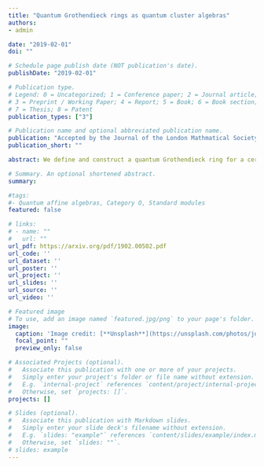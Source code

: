 ```yaml
---
title: "Quantum Grothendieck rings as quantum cluster algebras"
authors:
- admin

date: "2019-02-01"
doi: ""

# Schedule page publish date (NOT publication's date).
publishDate: "2019-02-01"

# Publication type.
# Legend: 0 = Uncategorized; 1 = Conference paper; 2 = Journal article;
# 3 = Preprint / Working Paper; 4 = Report; 5 = Book; 6 = Book section;
# 7 = Thesis; 8 = Patent
publication_types: ["3"]

# Publication name and optional abbreviated publication name.
publication: "Accepted by the Journal of the London Mathmatical Society"
publication_short: ""

abstract: We define and construct a quantum Grothendieck ring for a certain monoidal subcategory of the category $\mathcal{O}$ of representations of the quantum loop algebra introduced by Hernandez-Jimbo. We use the cluster algebra structure of the Grothendieck ring of this category to define the quantum Grothendieck ring as a quantum cluster algebra. When the underlying simple Lie algebra is of type $A$, we prove that this quantum Grothendieck ring contains the quantum Grothendieck ring of the category of finite-dimensional representations of the associated quantum affine algebra. In type $A_1$, we identify remarkable relations in this quantum Grothendieck ring.

# Summary. An optional shortened abstract.
summary: 

#tags:
#- Quantum affine algebras, Category O, Standard modules
featured: false

# links:
# - name: ""
#   url: ""
url_pdf: https://arxiv.org/pdf/1902.00502.pdf
url_code: ''
url_dataset: ''
url_poster: ''
url_project: ''
url_slides: ''
url_source: ''
url_video: ''

# Featured image
# To use, add an image named `featured.jpg/png` to your page's folder. 
image:
  caption: 'Image credit: [**Unsplash**](https://unsplash.com/photos/jdD8gXaTZsc)'
  focal_point: ""
  preview_only: false

# Associated Projects (optional).
#   Associate this publication with one or more of your projects.
#   Simply enter your project's folder or file name without extension.
#   E.g. `internal-project` references `content/project/internal-project/index.md`.
#   Otherwise, set `projects: []`.
projects: []

# Slides (optional).
#   Associate this publication with Markdown slides.
#   Simply enter your slide deck's filename without extension.
#   E.g. `slides: "example"` references `content/slides/example/index.md`.
#   Otherwise, set `slides: ""`.
# slides: example
---
```






